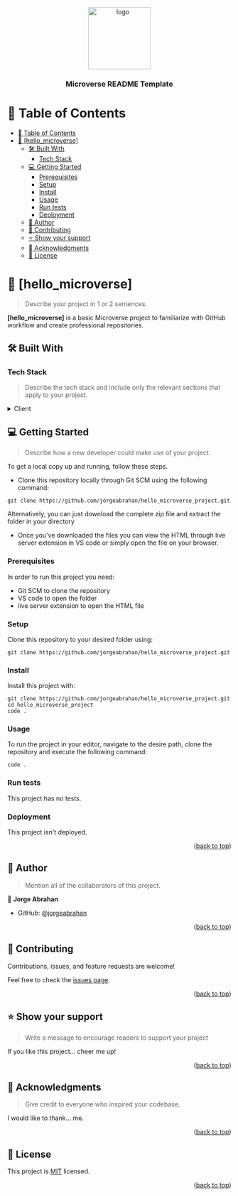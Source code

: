 <a name="readme-top"></a>

<div align="center">

  <img src="murple_logo.png" alt="logo" width="140"  height="auto" />
  <br/>

  <h3><b>Microverse README Template</b></h3>

</div>

<!-- TABLE OF CONTENTS -->

# 📗 Table of Contents

- [📗 Table of Contents](#-table-of-contents)
- [📖 \[hello\_microverse\] ](#-hello_microverse-)
  - [🛠 Built With ](#-built-with-)
    - [Tech Stack ](#tech-stack-)
  - [💻 Getting Started ](#-getting-started-)
    - [Prerequisites](#prerequisites)
    - [Setup](#setup)
    - [Install](#install)
    - [Usage](#usage)
    - [Run tests](#run-tests)
    - [Deployment](#deployment)
  - [👥 Author ](#-author-)
  - [🤝 Contributing ](#-contributing-)
  - [⭐️ Show your support ](#️-show-your-support-)
  - [🙏 Acknowledgments ](#-acknowledgments-)
  - [📝 License ](#-license-)

<!-- PROJECT DESCRIPTION -->

# 📖 [hello_microverse] <a name="about-project"></a>

> Describe your project in 1 or 2 sentences.

**[hello_microverse]** is a basic Microverse project to familiarize with GitHub workflow and create professional repositories.

## 🛠 Built With <a name="built-with"></a>

### Tech Stack <a name="tech-stack"></a>

> Describe the tech stack and include only the relevant sections that apply to your project.

<details>
  <summary>Client</summary>
  <ul>
    <li><a>html</a></li>
     <li><a>css</a></li>
  </ul>
</details>

## 💻 Getting Started <a name="getting-started"></a>

> Describe how a new developer could make use of your project.

To get a local copy up and running, follow these steps.

- Clone this repository locally through Git SCM using the following command:

```
git clone https://github.com/jorgeabrahan/hello_microverse_project.git
```

Alternatively, you can just download the complete zip file and extract the folder in your directory

- Once you've downloaded the files you can view the HTML through live server extension in VS code or simply open the file on your browser.



### Prerequisites

In order to run this project you need:
- Git SCM to clone the repository
- VS code to open the folder
- live server extension to open the HTML file

### Setup

Clone this repository to your desired folder using:

```
git clone https://github.com/jorgeabrahan/hello_microverse_project.git
```

### Install

Install this project with:

```
git clone https://github.com/jorgeabrahan/hello_microverse_project.git
cd hello_microverse_project
code .
```

### Usage

To run the project in your editor, navigate to the desire path, clone the repository and execute the following command:

```
code .
```

### Run tests

This project has no tests.

### Deployment

This project isn't deployed.

<p align="right">(<a href="#readme-top">back to top</a>)</p>

## 👥 Author <a name="author"></a>

> Mention all of the collaborators of this project.

👤 **Jorge Abrahan**

- GitHub: [@jorgeabrahan](https://github.com/jorgeabrahan)


<p align="right">(<a href="#readme-top">back to top</a>)</p>


## 🤝 Contributing <a name="contributing"></a>

Contributions, issues, and feature requests are welcome!

Feel free to check the [issues page](../../issues/).

<p align="right">(<a href="#readme-top">back to top</a>)</p>

<!-- SUPPORT -->

## ⭐️ Show your support <a name="support"></a>

> Write a message to encourage readers to support your project

If you like this project... cheer me up!

<p align="right">(<a href="#readme-top">back to top</a>)</p>

<!-- ACKNOWLEDGEMENTS -->

## 🙏 Acknowledgments <a name="acknowledgements"></a>

> Give credit to everyone who inspired your codebase.

I would like to thank... me.

<p align="right">(<a href="#readme-top">back to top</a>)</p>


<!-- LICENSE -->

## 📝 License <a name="license"></a>

This project is [MIT](./LICENSE) licensed.

<p align="right">(<a href="#readme-top">back to top</a>)</p>